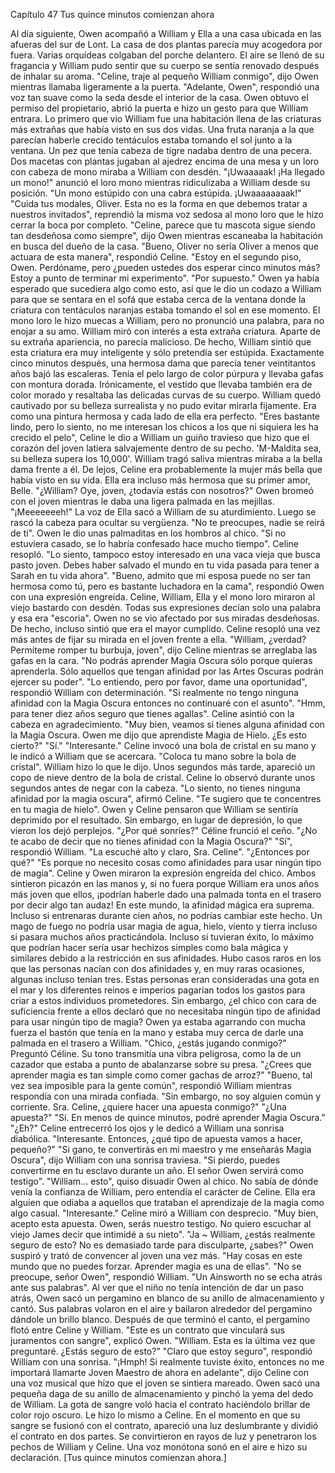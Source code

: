
Capítulo 47 Tus quince minutos comienzan ahora

Al día siguiente, Owen acompañó a William y Ella a una casa ubicada en las afueras del sur de Lont. La casa de dos plantas parecía muy acogedora por fuera. Varias orquídeas colgaban del porche delantero. El aire se llenó de su fragancia y William pudo sentir que su cuerpo se sentía renovado después de inhalar su aroma.
"Celine, traje al pequeño William conmigo", dijo Owen mientras llamaba ligeramente a la puerta.
"Adelante, Owen", respondió una voz tan suave como la seda desde el interior de la casa.
Owen obtuvo el permiso del propietario, abrió la puerta e hizo un gesto para que William entrara. Lo primero que vio William fue una habitación llena de las criaturas más extrañas que había visto en sus dos vidas.
Una fruta naranja a la que parecían haberle crecido tentáculos estaba tomando el sol junto a la ventana. Un pez que tenía cabeza de tigre nadaba dentro de una pecera. Dos macetas con plantas jugaban al ajedrez encima de una mesa y un loro con cabeza de mono miraba a William con desdén.
"¡Uwaaaaak! ¡Ha llegado un mono!" anunció el loro mono mientras ridiculizaba a William desde su posición. "Un mono estúpido con una cabra estúpida. ¡Uwaaaaaaaak!"
"Cuida tus modales, Oliver. Esta no es la forma en que debemos tratar a nuestros invitados", reprendió la misma voz sedosa al mono loro que le hizo cerrar la boca por completo.
"Celine, parece que tu mascota sigue siendo tan desdeñosa como siempre", dijo Owen mientras escaneaba la habitación en busca del dueño de la casa.
"Bueno, Oliver no sería Oliver a menos que actuara de esta manera", respondió Celine. "Estoy en el segundo piso, Owen. Perdóname, pero ¿pueden ustedes dos esperar cinco minutos más? Estoy a punto de terminar mi experimento".
"Por supuesto." Owen ya había esperado que sucediera algo como esto, así que le dio un codazo a William para que se sentara en el sofá que estaba cerca de la ventana donde la criatura con tentáculos naranjas estaba tomando el sol en ese momento.
El mono loro le hizo muecas a William, pero no pronunció una palabra, para no enojar a su amo. William miró con interés a esta extraña criatura. Aparte de su extraña apariencia, no parecía malicioso. De hecho, William sintió que esta criatura era muy inteligente y sólo pretendía ser estúpida.
Exactamente cinco minutos después, una hermosa dama que parecía tener veintitantos años bajó las escaleras. Tenía el pelo largo de color púrpura y llevaba gafas con montura dorada. Irónicamente, el vestido que llevaba también era de color morado y resaltaba las delicadas curvas de su cuerpo.
William quedó cautivado por su belleza surrealista y no pudo evitar mirarla fijamente. Era como una pintura hermosa y cada lado de ella era perfecto.
"Eres bastante lindo, pero lo siento, no me interesan los chicos a los que ni siquiera les ha crecido el pelo", Celine le dio a William un guiño travieso que hizo que el corazón del joven latiera salvajemente dentro de su pecho.
'M-Maldita sea, su belleza supera los 10,000'. William tragó saliva mientras miraba a la bella dama frente a él. De lejos, Celine era probablemente la mujer más bella que había visto en su vida. Ella era incluso más hermosa que su primer amor, Belle.
"¿William? Oye, joven, ¿todavía estás con nosotros?" Owen bromeó con el joven mientras le daba una ligera palmada en las mejillas.
"¡Meeeeeeeh!"
La voz de Ella sacó a William de su aturdimiento. Luego se rascó la cabeza para ocultar su vergüenza.
"No te preocupes, nadie se reirá de ti". Owen le dio unas palmaditas en los hombros al chico. "Si no estuviera casado, se lo habría confesado hace mucho tiempo".
Celine resopló. "Lo siento, tampoco estoy interesado en una vaca vieja que busca pasto joven. Debes haber salvado el mundo en tu vida pasada para tener a Sarah en tu vida ahora".
"Bueno, admito que mi esposa puede no ser tan hermosa como tú, pero es bastante luchadora en la cama", respondió Owen con una expresión engreída.
Celine, William, Ella y el mono loro miraron al viejo bastardo con desdén. Todas sus expresiones decían solo una palabra y esa era "escoria".
Owen no se vio afectado por sus miradas desdeñosas. De hecho, incluso sintió que era el mayor cumplido.
Celine resopló una vez más antes de fijar su mirada en el joven frente a ella.
"William, ¿verdad? Permíteme romper tu burbuja, joven", dijo Celine mientras se arreglaba las gafas en la cara. "No podrás aprender Magia Oscura sólo porque quieras aprenderla. Sólo aquellos que tengan afinidad por las Artes Oscuras podrán ejercer su poder".
"Lo entiendo, pero por favor, dame una oportunidad", respondió William con determinación. "Si realmente no tengo ninguna afinidad con la Magia Oscura entonces no continuaré con el asunto".
"Hmm, para tener diez años seguro que tienes agallas". Celine asintió con la cabeza en agradecimiento. "Muy bien, veamos si tienes alguna afinidad con la Magia Oscura. Owen me dijo que aprendiste Magia de Hielo. ¿Es esto cierto?"
"Sí."
"Interesante."
Celine invocó una bola de cristal en su mano y le indicó a William que se acercara. "Coloca tu mano sobre la bola de cristal".
William hizo lo que le dijo. Unos segundos más tarde, apareció un copo de nieve dentro de la bola de cristal. Celine lo observó durante unos segundos antes de negar con la cabeza.
"Lo siento, no tienes ninguna afinidad por la magia oscura", afirmó Celine. "Te sugiero que te concentres en tu magia de hielo".
Owen y Celine pensaron que William se sentiría deprimido por el resultado. Sin embargo, en lugar de depresión, lo que vieron los dejó perplejos.
"¿Por qué sonríes?" Céline frunció el ceño. "¿No te acabo de decir que no tienes afinidad con la Magia Oscura?"
"Sí", respondió William. "La escuché alto y claro, Sra. Celine".
"¿Entonces por qué?"
"Es porque no necesito cosas como afinidades para usar ningún tipo de magia".
Celine y Owen miraron la expresión engreída del chico. Ambos sintieron picazón en las manos y, si no fuera porque William era unos años más joven que ellos, ¡podrían haberle dado una palmada tonta en el trasero por decir algo tan audaz!
En este mundo, la afinidad mágica era suprema. Incluso si entrenaras durante cien años, no podrías cambiar este hecho. Un mago de fuego no podría usar magia de agua, hielo, viento y tierra incluso si pasara muchos años practicándola.
Incluso si tuvieran éxito, lo máximo que podrían hacer sería usar hechizos simples como bala mágica y similares debido a la restricción en sus afinidades.
Hubo casos raros en los que las personas nacían con dos afinidades y, en muy raras ocasiones, algunas incluso tenían tres. Estas personas eran consideradas una gota en el mar y los diferentes reinos e imperios pagarían todos los gastos para criar a estos individuos prometedores.
Sin embargo, ¿el chico con cara de suficiencia frente a ellos declaró que no necesitaba ningún tipo de afinidad para usar ningún tipo de magia? Owen ya estaba agarrando con mucha fuerza el bastón que tenía en la mano y estaba muy cerca de darle una palmada en el trasero a William.
"Chico, ¿estás jugando conmigo?" Preguntó Céline. Su tono transmitía una vibra peligrosa, como la de un cazador que estaba a punto de abalanzarse sobre su presa. "¿Crees que aprender magia es tan simple como comer gachas de arroz?"
"Bueno, tal vez sea imposible para la gente común", respondió William mientras respondía con una mirada confiada. "Sin embargo, no soy alguien común y corriente. Sra. Celine, ¿quiere hacer una apuesta conmigo?"
"¿Una apuesta?"
"Sí. En menos de quince minutos, podré aprender Magia Oscura."
"¿Eh?" Celine entrecerró los ojos y le dedicó a William una sonrisa diabólica. "Interesante. Entonces, ¿qué tipo de apuesta vamos a hacer, pequeño?"
"Si gano, te convertirás en mi maestro y me enseñarás Magia Oscura", dijo William con una sonrisa traviesa. "Si pierdo, puedes convertirme en tu esclavo durante un año. El señor Owen servirá como testigo".
"William... esto", quiso disuadir Owen al chico. No sabía de dónde venía la confianza de William, pero entendía el carácter de Celine. Ella era alguien que odiaba a aquellos que trataban el aprendizaje de la magia como algo casual.
"Interesante." Celine miró a William con desprecio. "Muy bien, acepto esta apuesta. Owen, serás nuestro testigo. No quiero escuchar al viejo James decir que intimidé a su nieto".
"Ja ~ William, ¿estás realmente seguro de esto? No es demasiado tarde para disculparte, ¿sabes?" Owen suspiró y trató de convencer al joven una vez más. "Hay cosas en este mundo que no puedes forzar. Aprender magia es una de ellas".
"No se preocupe, señor Owen", respondió William. "Un Ainsworth no se echa atrás ante sus palabras".
Al ver que el niño no tenía intención de dar un paso atrás, Owen sacó un pergamino en blanco de su anillo de almacenamiento y cantó. Sus palabras volaron en el aire y bailaron alrededor del pergamino dándole un brillo blanco. Después de que terminó el canto, el pergamino flotó entre Celine y William.
"Este es un contrato que vinculará sus juramentos con sangre", explicó Owen. "William. Esta es la última vez que preguntaré. ¿Estás seguro de esto?"
"Claro que estoy seguro", respondió William con una sonrisa.
"¡Hmph! Si realmente tuviste éxito, entonces no me importará llamarte Joven Maestro de ahora en adelante", dijo Celine con una voz musical que hizo que el joven se sintiera mareado.
Owen sacó una pequeña daga de su anillo de almacenamiento y pinchó la yema del dedo de William. La gota de sangre voló hacia el contrato haciéndolo brillar de color rojo oscuro. Le hizo lo mismo a Celine. En el momento en que su sangre se fusionó con el contrato, apareció una luz deslumbrante y dividió el contrato en dos partes.
Se convirtieron en rayos de luz y penetraron los pechos de William y Celine.
Una voz monótona sonó en el aire e hizo su declaración.
[Tus quince minutos comienzan ahora.]
